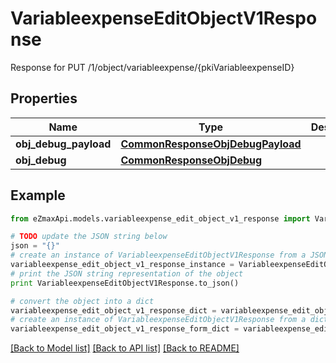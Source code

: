 # VariableexpenseEditObjectV1Response

Response for PUT /1/object/variableexpense/{pkiVariableexpenseID}

## Properties

Name | Type | Description | Notes
------------ | ------------- | ------------- | -------------
**obj_debug_payload** | [**CommonResponseObjDebugPayload**](CommonResponseObjDebugPayload.md) |  | 
**obj_debug** | [**CommonResponseObjDebug**](CommonResponseObjDebug.md) |  | [optional] 

## Example

```python
from eZmaxApi.models.variableexpense_edit_object_v1_response import VariableexpenseEditObjectV1Response

# TODO update the JSON string below
json = "{}"
# create an instance of VariableexpenseEditObjectV1Response from a JSON string
variableexpense_edit_object_v1_response_instance = VariableexpenseEditObjectV1Response.from_json(json)
# print the JSON string representation of the object
print VariableexpenseEditObjectV1Response.to_json()

# convert the object into a dict
variableexpense_edit_object_v1_response_dict = variableexpense_edit_object_v1_response_instance.to_dict()
# create an instance of VariableexpenseEditObjectV1Response from a dict
variableexpense_edit_object_v1_response_form_dict = variableexpense_edit_object_v1_response.from_dict(variableexpense_edit_object_v1_response_dict)
```
[[Back to Model list]](../README.md#documentation-for-models) [[Back to API list]](../README.md#documentation-for-api-endpoints) [[Back to README]](../README.md)


